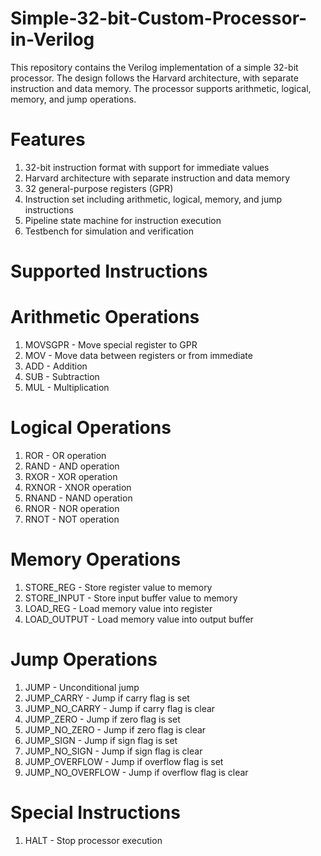 # Simple-32-bit-Custom-Processor-in-Verilog
This repository contains the Verilog implementation of a simple 32-bit processor. The design follows the Harvard architecture, with separate instruction and data memory. The processor supports arithmetic, logical, memory, and jump operations.

# Features
1. 32-bit instruction format with support for immediate values
2. Harvard architecture with separate instruction and data memory
3. 32 general-purpose registers (GPR)
4. Instruction set including arithmetic, logical, memory, and jump instructions
5. Pipeline state machine for instruction execution
6. Testbench for simulation and verification

# Supported Instructions
# Arithmetic Operations
1. MOVSGPR - Move special register to GPR
2. MOV - Move data between registers or from immediate
3. ADD - Addition
4. SUB - Subtraction
5. MUL - Multiplication

# Logical Operations
1. ROR - OR operation
2. RAND - AND operation
3. RXOR - XOR operation
4. RXNOR - XNOR operation
5. RNAND - NAND operation
6. RNOR - NOR operation
7. RNOT - NOT operation

# Memory Operations
1. STORE_REG - Store register value to memory
2. STORE_INPUT - Store input buffer value to memory
3. LOAD_REG - Load memory value into register
4. LOAD_OUTPUT - Load memory value into output buffer

# Jump Operations
1. JUMP - Unconditional jump
2. JUMP_CARRY - Jump if carry flag is set
3. JUMP_NO_CARRY - Jump if carry flag is clear
4. JUMP_ZERO - Jump if zero flag is set
5. JUMP_NO_ZERO - Jump if zero flag is clear
6. JUMP_SIGN - Jump if sign flag is set
7. JUMP_NO_SIGN - Jump if sign flag is clear
8. JUMP_OVERFLOW - Jump if overflow flag is set
9. JUMP_NO_OVERFLOW - Jump if overflow flag is clear

# Special Instructions
1. HALT - Stop processor execution
